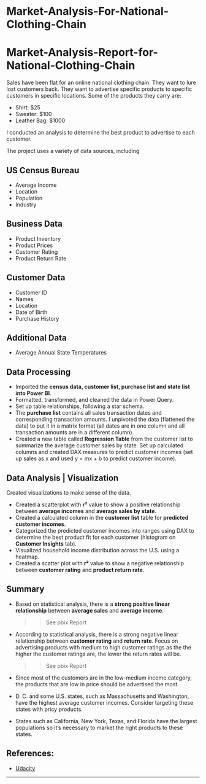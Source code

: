 # Market-Analysis-For-National-Clothing-Chain

# Market-Analysis-Report-for-National-Clothing-Chain

Sales have been flat for an online national clothing chain. They want to lure lost customers back. They want to advertise specific products to specific customers in specific locations. Some of the products they carry are:

*	Shirt: $25
*	Sweater: $100
*	Leather Bag: $1000

I conducted an analysis to determine the best product to advertise to each customer.

The project uses a variety of data sources, including
## US Census Bureau

* Average Income
* Location
* Population
* Industry

## Business Data

* Product Inventory
* Product Prices
* Customer Rating
* Product Return Rate

## Customer Data

* Customer ID
* Names
* Location
* Date of Birth
* Purchase History

## Additional Data

* Average Annual State Temperatures

## Data Processing

* Imported the **census data, customer list, purchase list and state list into Power BI**.
* Formatted, transformed, and cleaned the data in Power Query.
* Set up table relationships, following a star schema.
* The **purchase list** contains all sales transaction dates and corresponding transaction amounts. I unpivoted the data (flattened the data) to put it in a matrix format (all dates are in one column and all transaction amounts are in a different column).
* Created a new table called **Regression Table** from the customer list to summarize the average customer sales by state. Set up calculated columns and created DAX measures to predict customer incomes (set up sales as x and used y = mx + b to predict customer income).

## Data Analysis | Visualization

Created visualizations to make sense of the data.

* Created a scatterplot with **r²** value to show a positive relationship between **average incomes** and **average sales by state**.
* Created a calculated column in the **customer list** table for **predicted customer incomes**.
* Categorized the predicted customer incomes into ranges using DAX to determine the best product fit for each customer (histogram on **Customer Insights** tab).
* Visualized household income distribution across the U.S. using a heatmap.
* Created a scatter plot with **r²** value to show a negative relationship between **customer rating** and **product return rate**.

## Summary

* Based on statistical analysis, there is a **strong positive linear relationship** between **average sales** and **average income**.
  >> See pbix Report

* According to statistical analysis, there is a strong negative linear relationship between **customer rating** and **return rate**. Focus on advertising products with medium to high customer ratings as the the higher the customer ratings are, the lower the return rates will be.
  >> See pbix Report 

 * Since most of the customers are in the low-medium income category, the products that are low in price should be advertised the most.
 * D. C. and some U.S. states, such as Massachusetts and Washington, have the highest average customer incomes. Consider targeting these states with pricy products.
 * States such as California, New York, Texas, and Florida have the largest populations so it’s necessary to market the right products to these states.

## References: 

  - [Udacity](https://www.udacity.com/course/data-analysis-and-visualization-with-power-BI-nanodegree--nd331)


---














